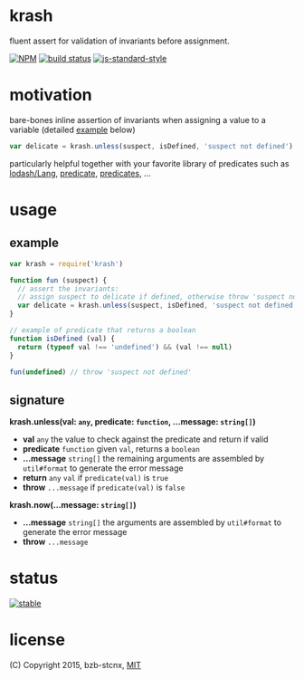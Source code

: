 # krash
fluent assert for validation of invariants before assignment.

[![NPM](https://nodei.co/npm/krash.png?compact=true)](https://nodei.co/npm/krash/)
[![build status](https://secure.travis-ci.org/bzb-stcnx/yalookup.png)](http://travis-ci.org/bzb-stcnx/yalookup)
[![js-standard-style](https://img.shields.io/badge/code%20style-standard-brightgreen.svg?style=flat)](https://github.com/feross/standard)

# motivation
bare-bones inline assertion of invariants when assigning a value to a variable (detailed [example](#usage) below)
```javascript
var delicate = krash.unless(suspect, isDefined, 'suspect not defined')
```
particularly helpful together with your favorite library of predicates such as 
[lodash/Lang](https://www.npmjs.com/package/lodash),
[predicate](https://www.npmjs.com/package/predicate),
[predicates](https://www.npmjs.com/package/predicates), ...

# usage
## example
```javascript
var krash = require('krash')

function fun (suspect) {
  // assert the invariants:
  // assign suspect to delicate if defined, otherwise throw 'suspect not defined'
  var delicate = krash.unless(suspect, isDefined, 'suspect not defined')
}

// example of predicate that returns a boolean
function isDefined (val) {
  return (typeof val !== 'undefined') && (val !== null)
}

fun(undefined) // throw 'suspect not defined'
```

## signature
**krash.unless(val: `any`, predicate: `function`, ...message: `string[]`)**
* **val** `any` the value to check against the predicate and return if valid
* **predicate** `function` given `val`, returns a `boolean`
* **...message** `string[]` the remaining arguments are assembled by `util#format`
to generate the error message
* **return** `any` `val` if `predicate(val)` is `true`
* **throw** `...message` if `predicate(val)` is `false`

**krash.now(...message: `string[]`)**
* **...message** `string[]` the arguments are assembled by `util#format`
to generate the error message
* **throw** `...message`


# status
[![stable](http://badges.github.io/stability-badges/dist/stable.svg)](http://github.com/badges/stability-badges)

# license
(C) Copyright 2015, bzb-stcnx,
[MIT](./LICENSE)
